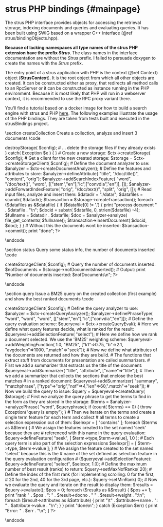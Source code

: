 strus PHP bindings	 {#mainpage}
==================

The strus PHP interface provides objects for accessing the 
retrieval storage, indexing documents and queries and evaluating queries.
It has been built using SWIG based on a wrapper C++ interface (@ref strus/bindingObjects.hpp).

<b>Because of lacking namespaces all type names of the strus PHP extension have the prefix <i>Strus</i></b>.
The class names in the interface documentation are without the <i>Strus</i> prefix. 
I failed to persuade doxygen to create the names with the <i>Strus</i> prefix.

The entry point of a strus application with PHP is the context (@ref Context) object (<b>StrusContext</b>).
It is the root object from which all other objects are created.
It can be constructed either as proxy, that redirects all method calls to an RpcServer
or it can be constructed as instance running in the PHP environment.
Because it is most likely that PHP will run in a webserver context, it is recommended
to use the RPC proxy variant there.

You'll find a tutorial based on a docker image for how to build a search engine with strus and PHP <a href="http://www.codeproject.com/Articles/1009582/Building-a-search-engine-with-Strus-tutorial">here</a>.
The following examples illustrate the usage of the PHP bindings.
They are taken from tests built and executed in the strusBindings project.

\section createCollection Create a collection, analyze and insert 3 documents 
\code
<?php
require "strus.php";

$config = "path=storage; metadata=doclen UINT16";
$ctx = new StrusContext();
try {
	$ctx->destroyStorage( $config);
	# ... delete the storage files if they already exists
} catch( Exception $e ) {
}

# Create a new storage:
$ctx->createStorage( $config);
# Get a client for the new created storage:
$storage = $ctx->createStorageClient( $config);

# Define the document analyzer to use:
$analyzer = $ctx->createDocumentAnalyzer();

# Define the features and attributes to store:
$analyzer->defineAttribute( "title", "/doc/title()", "content", "orig");
$analyzer->addSearchIndexFeature( "word", "/doc/text()", "word", [["stem","en"],"lc",["convdia","en"]], []);
$analyzer->addForwardIndexFeature( "orig", "/doc/text()", "split", "orig", []);

# Read input files, analyze and insert them:
$datadir = "./data/";
$datafiles = scandir( $datadir);
$transaction = $storage->createTransaction();
foreach ($datafiles as &$datafile)
{
	if ($datafile[0] != '.')
	{
		print "process document " . $datafile . "\n";
		$docid = substr( $datafile, 0, strlen($datafile) -4);
		$fullname = $datadir . $datafile;
		$doc = $analyzer->analyze( file_get_contents( $fullname));
		$transaction->insertDocument( $docid, $doc);
	}
}
# Without this the documents wont be inserted:
$transaction->commit();
print "done";
?>
\endcode

\section status Query some status info, the number of documents inserted
\code
<?php
require "strus.php";

$ctx = new StrusContext();

$config = "path=storage; metadata=doclen UINT16";
$storage = $ctx->createStorageClient( $config);

# Query the number of documents inserted:
$nofDocuments = $storage->nofDocumentsInserted();

# Output:
print "Number of documents inserted: $nofDocuments\n";
?>
\endcode

\section query Issue a BM25 query on the created collection (first example) and show the best ranked documents
\code
<?php
require "strus.php";

$queryphrase = "city";

$config = "path=storage";
$ctx = new StrusContext();

try
{
	# Get a client for the storage:
	$storage = $ctx->createStorageClient( $config);

	# Define the query analyzer to use:
	$analyzer = $ctx->createQueryAnalyzer();
	$analyzer->definePhraseType( "word", "word", "word", [["stem","en"],"lc",["convdia","en"]]);

	# Define the query evaluation scheme:
	$queryeval = $ctx->createQueryEval();

	# Here we define what query features decide, what is ranked for the result:
	$queryeval->addSelectionFeature( "select");
	
	# Here we define how we rank a document selected. We use the 'BM25' weighting scheme:
	$queryeval->addWeightingFunction( 1.0, "BM25", ["k1"=>0.75, "b"=>2.1, "avgdoclen"=>1000, ".match"=>"seek"]);
	
	# Now we define what attributes of the documents are returned and how they are build.
	# The functions that extract stuff from documents for presentation are called summarizers.
	# First we add a summarizer that extracts us the title of the document:
	$queryeval->addSummarizer( "title", "attribute", ["name"=>"title"]);

	# Then we add a summarizer that collects the sections that enclose the best matches 
	# in a ranked document:
	$queryeval->addSummarizer( "summary", "matchphrase", ["type"=>"orig","nof"=>4,"len"=>60,".match"=>"seek"]);

	# Now we build the query to issue:
	$query = $queryeval->createQuery( $storage);
	
	# First we analyze the query phrase to get the terms to find in the form as they are stored in the storage:
	$terms = $analyzer->analyzePhrase( "word", $queryphrase);
	if (count( $terms) == 0)
	{
		throw Exception("query is empty");
	}
	# Then we iterate on the terms and create a single term feature for each term and collect
	# all terms to create a selection expression out of them:
	$selexpr = [ "contains" ];

	foreach ($terms as &$term)
	{
		# We assign the features created to the set named 'seek' because they are 
		# referenced with this name in the query evaluation:
		$query->defineFeature( "seek", [ $term->type,$term->value], 1.0 );
		# Each query term is also part of the selection expressions
		$selexpr[] = [ $term->type, $term->value ];
	}
	# We assign the feature created to the set named 'select' because this is the
	# name of the set defined as selection feature in the query evaluation configuration
	# ($queryeval->addSelectionFeature):
	$query->defineFeature( "select", $selexpr, 1.0);
	
	# Define the maximum number of best result (ranks) to return:
	$query->setMaxNofRanks( 20);
	# Define the index of the first rank (for implementing scrolling: 0 for the first, 
	# 20 for the 2nd, 40 for the 3rd page, etc.):
	$query->setMinRank( 0);
	
	# Now we evaluate the query and iterate on the result to display them:
	$results = $query->evaluate();
	$pos = 0;
	foreach ($results as &$result)
	{
		$pos += 1;
		print "rank " . $pos . ": " . $result->docno . " " . $result->weight . ":\n";
		foreach ($result->attributes as &$attribute)
		{
			print "\t" . $attribute->name . ": " . $attribute->value . "\n";
		}
	}
	print "done\n";
}
catch (Exception $err)
{
	print "Error: " . $err . "\n";
}
?>
\endcode



